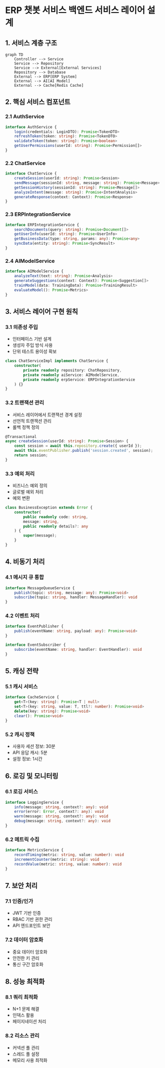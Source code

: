 # ERP 챗봇 서비스 백엔드 서비스 레이어 설계

## 1. 서비스 계층 구조

```mermaid
graph TD
    Controller --> Service
    Service --> Repository
    Service --> External[External Services]
    Repository --> Database
    External --> ERP[ERP System]
    External --> AI[AI Model]
    External --> Cache[Redis Cache]
```

## 2. 핵심 서비스 컴포넌트

### 2.1 AuthService
```typescript
interface AuthService {
    login(credentials: LoginDTO): Promise<TokenDTO>
    refreshToken(token: string): Promise<TokenDTO>
    validateToken(token: string): Promise<boolean>
    getUserPermissions(userId: string): Promise<Permission[]>
}
```

### 2.2 ChatService
```typescript
interface ChatService {
    createSession(userId: string): Promise<Session>
    sendMessage(sessionId: string, message: string): Promise<Message>
    getSessionHistory(sessionId: string): Promise<Message[]>
    analyzeIntent(message: string): Promise<IntentAnalysis>
    generateResponse(context: Context): Promise<Response>
}
```

### 2.3 ERPIntegrationService
```typescript
interface ERPIntegrationService {
    searchDocuments(query: string): Promise<Document[]>
    getUserInfo(userId: string): Promise<UserInfo>
    getBusinessData(type: string, params: any): Promise<any>
    syncData(entity: string): Promise<SyncResult>
}
```

### 2.4 AIModelService
```typescript
interface AIModelService {
    analyzeText(text: string): Promise<Analysis>
    generateSuggestions(context: Context): Promise<Suggestion[]>
    trainModel(data: TrainingData): Promise<TrainingResult>
    evaluateModel(): Promise<Metrics>
}
```

## 3. 서비스 레이어 구현 원칙

### 3.1 의존성 주입
- 인터페이스 기반 설계
- 생성자 주입 방식 사용
- 단위 테스트 용이성 확보

```typescript
class ChatServiceImpl implements ChatService {
    constructor(
        private readonly repository: ChatRepository,
        private readonly aiService: AIModelService,
        private readonly erpService: ERPIntegrationService
    ) {}
}
```

### 3.2 트랜잭션 관리
- 서비스 레이어에서 트랜잭션 경계 설정
- 선언적 트랜잭션 관리
- 롤백 정책 정의

```typescript
@Transactional
async createSession(userId: string): Promise<Session> {
    const session = await this.repository.create({ userId });
    await this.eventPublisher.publish('session.created', session);
    return session;
}
```

### 3.3 예외 처리
- 비즈니스 예외 정의
- 글로벌 예외 처리
- 예외 변환

```typescript
class BusinessException extends Error {
    constructor(
        public readonly code: string,
        message: string,
        public readonly details?: any
    ) {
        super(message);
    }
}
```

## 4. 비동기 처리

### 4.1 메시지 큐 통합
```typescript
interface MessageQueueService {
    publish(topic: string, message: any): Promise<void>
    subscribe(topic: string, handler: MessageHandler): void
}
```

### 4.2 이벤트 처리
```typescript
interface EventPublisher {
    publish(eventName: string, payload: any): Promise<void>
}

interface EventSubscriber {
    subscribe(eventName: string, handler: EventHandler): void
}
```

## 5. 캐싱 전략

### 5.1 캐시 서비스
```typescript
interface CacheService {
    get<T>(key: string): Promise<T | null>
    set<T>(key: string, value: T, ttl?: number): Promise<void>
    delete(key: string): Promise<void>
    clear(): Promise<void>
}
```

### 5.2 캐시 정책
- 사용자 세션 정보: 30분
- API 응답 캐시: 5분
- 설정 정보: 1시간

## 6. 로깅 및 모니터링

### 6.1 로깅 서비스
```typescript
interface LoggingService {
    info(message: string, context?: any): void
    error(error: Error, context?: any): void
    warn(message: string, context?: any): void
    debug(message: string, context?: any): void
}
```

### 6.2 메트릭 수집
```typescript
interface MetricsService {
    recordTiming(metric: string, value: number): void
    incrementCounter(metric: string): void
    recordValue(metric: string, value: number): void
}
```

## 7. 보안 처리

### 7.1 인증/인가
- JWT 기반 인증
- RBAC 기반 권한 관리
- API 엔드포인트 보안

### 7.2 데이터 암호화
- 중요 데이터 암호화
- 안전한 키 관리
- 통신 구간 암호화

## 8. 성능 최적화

### 8.1 쿼리 최적화
- N+1 문제 해결
- 인덱스 활용
- 페이지네이션 처리

### 8.2 리소스 관리
- 커넥션 풀 관리
- 스레드 풀 설정
- 메모리 사용 최적화